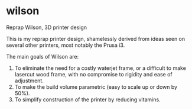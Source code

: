 wilson
======

Reprap Wilson, 3D printer design

This is my reprap printer design, shamelessly derived from ideas seen on several other printers, most notably the Prusa i3.  

The main goals of Wilson are:

1. To eliminate the need for a costly waterjet frame, or a difficult to make lasercut wood frame, with no compromise to rigidity and ease of adjustment.
2. To make the build volume parametric (easy to scale up or down by 50%).
3. To simplify construction of the printer by reducing vitamins.


